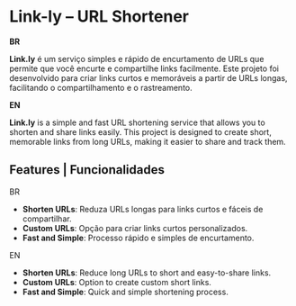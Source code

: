 # **Link-ly** – URL Shortener

 **BR** 
 
 **Link.ly** é um serviço simples e rápido de encurtamento de URLs que permite que você encurte e compartilhe links facilmente. Este projeto foi desenvolvido para criar links curtos e memoráveis a partir de URLs longas, facilitando o compartilhamento e o rastreamento.

 **EN**
 
 **Link.ly** is a simple and fast URL shortening service that allows you to shorten and share links easily. This project is designed to create short, memorable links from long URLs, making it easier to share and track them.

## **Features** | **Funcionalidades**
BR
- **Shorten URLs**: Reduza URLs longas para links curtos e fáceis de compartilhar.
- **Custom URLs**: Opção para criar links curtos personalizados.
- **Fast and Simple**: Processo rápido e simples de encurtamento.

EN
- **Shorten URLs**: Reduce long URLs to short and easy-to-share links.
- **Custom URLs**: Option to create custom short links.
- **Fast and Simple**: Quick and simple shortening process.


